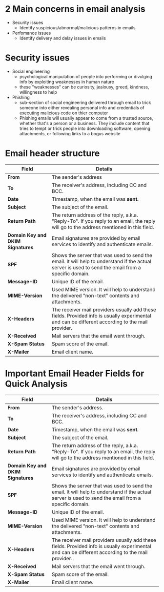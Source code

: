 # 2 Main concerns in email analysis
- Security issues
	- Identify suspicious/abnormal/malicious patterns in emails
- Perfomance issues
	- Identify delivery and delay issues in emails

# Security issues
- Social engineering
	- psychological manipulation of people into performing or divulging info by exploiting weaknesses in human nature
	- these "weaknesses" can be curiosity, jealousy, greed, kindness, willingness to help
- Phishing
	- sub-section of social engineering delivered through email to trick someone into either revealing personal info and credentials of executing malicious code on thier computer
	- Phishing emails will usually appear to come from a trusted source, whether that's a person or a business. They include content that tries to tempt or trick people into downloading software, opening attachments, or following links to a bogus website

# Email header structure

| **Field** | **Details** |
|---|---|
| **From** | The sender's address |
| **To** | The receiver's address, including CC and BCC. |
| **Date** | Timestamp, when the email was **sent.** |
| **Subject** | The subject of the email. |
| **Return Path** | The return address of the reply, a.k.a. "Reply-To". If you reply to an email, the reply will go to the address mentioned in this field.
| **Domain Key and DKIM Signatures** | Email signatures are provided by email services to identify and authenticate emails.
| **SPF** | Shows the server that was used to send the email. It will help to understand if the actual server is used to send the email from a specific domain.
| **Message-ID** | Unique ID of the email. |
| **MIME-Version** | Used MIME version. It will help to understand the delivered "non-text" contents and attachments. |
| **X-Headers** | The receiver mail providers usually add these fields. Provided info is usually experimental and can be different according to the mail provider. |
| **X-Received** | Mail servers that the email went through. |
| **X-Spam Status** | Spam score of the email. |
| **X-Mailer** |  Email client name. |

# Important Email Header Fields for Quick Analysis

| **Field** | **Details** |
| --- | --- |
|**From** | The sender's address. |
| **To** | The receiver's address, including CC and BCC. |
| **Date** | Timestamp, when the email was **sent.** |
| **Subject** | The subject of the email. |
| **Return Path** | The return address of the reply, a.k.a. "Reply-To". If you reply to an email, the reply will go to the address mentioned in this field. |
| **Domain Key and DKIM Signatures** | Email signatures are provided by email services to identify and authenticate emails. |
| **SPF** | Shows the server that was used to send the email. It will help to understand if the actual server is used to send the email from a specific domain. |
| **Message-ID** | Unique ID of the email. |
| **MIME-Version** | Used MIME version. It will help to understand the delivered "non-text" contents and attachments. |
| **X-Headers** | The receiver mail providers usually add these fields. Provided info is usually experimental and can be different according to the mail provider. |
| **X-Received** | Mail servers that the email went through. |
| **X-Spam Status** | Spam score of the email. |
|  **X-Mailer** | Email client name. |

